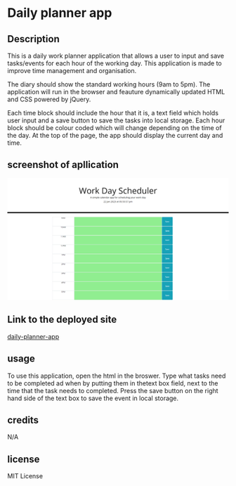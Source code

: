 # Daily planner app

## Description
This is a daily work planner application that allows a user to input and save tasks/events for each hour of the working day. This application is made to improve time management and organisation. 

The diary should show the standard working hours (9am to 5pm). The application will run in the browser and feauture dynamically updated HTML and CSS powered by jQuery.

Each time block should include the hour that it is, a text field which holds user input and a save button to save the tasks into local storage. Each hour block should  be colour coded which will change depending on the time of the day. At the top of the page, the app should display the current day and time.

## screenshot of apllication
![screenshot](/images/screencapture-file-C-Users-user-Desktop-week-7-challenge-daily-planner-app-starter-index-html-2023-01-22-17_56_05.png)

## Link to the deployed site
[daily-planner-app](https://natasha-16x.github.io/daily-planner-app/)

## usage
To use this application, open the html in the broswer.
Type what tasks need to be completed ad when by putting them in thetext box field, next to the time that the task needs to completed.
Press the save button on the right hand side of the text box to save the event in local storage.

## credits
N/A

## license 

MIT License